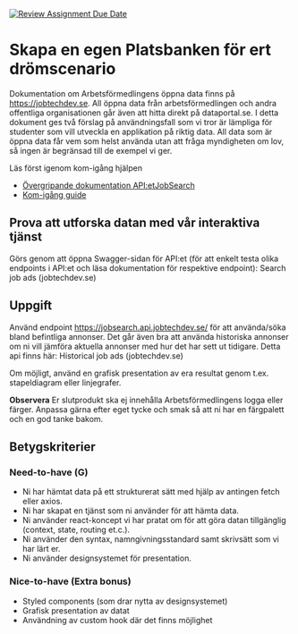 [![Review Assignment Due Date](https://classroom.github.com/assets/deadline-readme-button-22041afd0340ce965d47ae6ef1cefeee28c7c493a6346c4f15d667ab976d596c.svg)](https://classroom.github.com/a/6VsM7MHT)

# Skapa en egen Platsbanken för ert drömscenario

Dokumentation om Arbetsförmedlingens öppna data finns på https://jobtechdev.se. All öppna data från arbetsförmedlingen och andra offentliga organisationen går även att hitta direkt på dataportal.se.
I detta dokument ges två förslag på användningsfall som vi tror är lämpliga för studenter som vill utveckla en applikation på riktig data. All data som är öppna data får vem som helst använda utan att fråga myndigheten om lov, så ingen är begränsad till de exempel vi ger.

Läs först igenom kom-igång hjälpen

- [Övergripande dokumentation API:etJobSearch](https://jobtechdev.se/sv/components/jobsearch)
- [Kom-igång guide](https://gitlab.com/arbetsformedlingen/education/education-api/-/blob/main/GETTING_STARTED.md)

## Prova att utforska datan med vår interaktiva tjänst

Görs genom att öppna Swagger-sidan för API:et (för att enkelt testa olika endpoints i API:et och läsa dokumentation för respektive endpoint): Search job ads (jobtechdev.se)

## Uppgift

Använd endpoint https://jobsearch.api.jobtechdev.se/ för att använda/söka bland befintliga annonser.
Det går även bra att använda historiska annonser om ni vill jämföra aktuella annonser med hur det har sett ut tidigare. Detta api finns här: Historical job ads (jobtechdev.se)

Om möjligt, använd en grafisk presentation av era resultat genom t.ex. stapeldiagram eller linjegrafer.

**Observera**
Er slutprodukt ska ej innehålla Arbetsförmedlingens logga eller färger. Anpassa gärna efter eget tycke och smak så att ni har en färgpalett och en god tanke bakom.

## Betygskriterier

### Need-to-have (G)

- Ni har hämtat data på ett strukturerat sätt med hjälp av antingen fetch eller axios.
- Ni har skapat en tjänst som ni använder för att hämta data.
- Ni använder react-koncept vi har pratat om för att göra datan tillgänglig (context, state, routing et.c.).
- Ni använder den syntax, namngivningsstandard samt skrivsätt som vi har lärt er.
- Ni använder designsystemet för presentation.

### Nice-to-have (Extra bonus)

- Styled components (som drar nytta av designsystemet)
- Grafisk presentation av datat
- Användning av custom hook där det finns möjlighet
